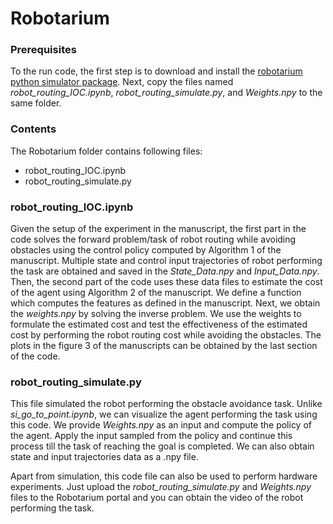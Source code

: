 # Robotarium 
### Prerequisites
To the run code, the first step is to download and install the [robotarium python simulator package](https://github.com/robotarium/robotarium_python_simulator). Next, copy the files named *robot_routing_IOC.ipynb*, *robot_routing_simulate.py*, and *Weights.npy* to the same folder.
### Contents 
The Robotarium folder contains following files:
- robot_routing_IOC.ipynb
- robot_routing_simulate.py

### robot_routing_IOC.ipynb

Given the setup of the experiment in the manuscript, the first part in the code solves the forward problem/task of robot routing while avoiding obstacles using the control policy computed by Algorithm 1 of the manuscript. Multiple state and control input trajectories of robot performing the task are obtained and saved in the *State_Data.npy* and *Input_Data.npy*. Then, the second part of the code uses these data files to estimate the cost of the agent using Algorithm 2 of the manuscript. We define a function which computes the features as defined in the manuscript. Next, we obtain the *weights.npy* by solving the inverse problem. We use the weights to formulate the estimated cost and test the effectiveness of the estimated cost by performing the robot routing cost while avoiding the obstacles. The plots in the figure 3 of the manuscripts can be obtained by the last section of the code.

### robot_routing_simulate.py

This file simulated the robot performing the obstacle avoidance task. Unlike *si_go_to_point.ipynb*, we can visualize the agent performing the task using this code. We provide *Weights.npy* as an input and compute the policy of the agent. Apply the input sampled from the policy and continue this process till the task of reaching the goal is completed. We can also obtain state and input trajectories data as a .npy file. 

Apart from simulation, this code file can also be used to perform hardware experiments. Just upload the *robot_routing_simulate.py* and *Weights.npy* files to the Robotarium portal and you can obtain the video of the robot performing the task.
